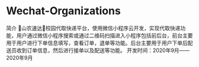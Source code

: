 # Wechat-Organizations

简介 🌟山农速达🌟校园代取快递平台，使用微信小程序云开发，实现代取快递功能，用户通过微信小程序搜索或通过二维码扫描进入小程序包括前后台，前台主要用于用户进行下单信息填写，查看订单，退单等功能。后台主要用于用户下单后配送员收到订单信息，然后进行接单以及配送等功能。 
开发时间：2020年9月——2020年9月
